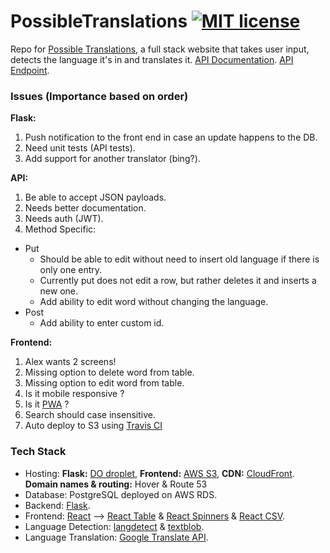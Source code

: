 # PossibleTranslations [![MIT license](https://img.shields.io/badge/license-MIT-lightgrey.svg)](https://raw.githubusercontent.com/qirh/pt/master/LICENSE)

Repo for [Possible Translations](possibletranslations.com), a full stack website that takes user input, detects the language it's in and translates it. [API Documentation](https://documenter.getpostman.com/view/4826790/RWMCt9fH). [API Endpoint](https://possibletranslationsapi.com).


### Issues (Importance based on order)
**Flask:**
1. Push notification to the front end in case an update happens to the DB.
2. Need unit tests (API tests).
3. Add support for another translator (bing?).

**API:**
1. Be able to accept JSON payloads.
2. Needs better documentation.
3. Needs auth (JWT).
4. Method Specific:
  * Put
    * Should be able to edit without need to insert old language if there is only one entry.
    * Currently put does not edit a row, but rather deletes it and inserts a new one.
    * Add ability to edit word without changing the language.
  * Post
    * Add ability to enter custom id.

**Frontend:**
1. Alex wants 2 screens!
2. Missing option to delete word from table.
3. Missing option to edit word  from table.
4. Is it mobile responsive ?
5. Is it [PWA](https://developers.google.com/web/progressive-web-apps/) ?
6. Search should case insensitive.
7. Auto deploy to S3 using [Travis CI](https://docs.travis-ci.com/user/deployment/s3/)

### Tech Stack
* Hosting: **Flask:** [DO droplet](https://possibletranslationsapi.com), **Frontend:** [AWS S3](http://possibletranslations.com.s3-website-us-east-1.amazonaws.com), **CDN:** [CloudFront](https://possibletranslations.com). **Domain names & routing:** Hover & Route 53
* Database: PostgreSQL deployed on AWS RDS.
* Backend: [Flask](http://flask.pocoo.org).
* Frontend: [React](https://reactjs.org/) --> [React Table](https://react-table.js.org) & [React Spinners](https://www.npmjs.com/package/react-spinners) & [React CSV](https://www.npmjs.com/package/react-csv).
* Language Detection: [langdetect](https://pypi.org/project/langdetect) & [textblob](https://textblob.readthedocs.io/en/dev).
* Language Translation: [Google Translate API](https://cloud.google.com/translate/docs).
